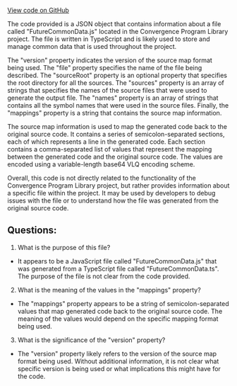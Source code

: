 [View code on GitHub](https://github.com/convergence-rfq/convergence-program-library/risk-engine/js/generated/types/FutureCommonData.js.map)

The code provided is a JSON object that contains information about a file called "FutureCommonData.js" located in the Convergence Program Library project. The file is written in TypeScript and is likely used to store and manage common data that is used throughout the project.

The "version" property indicates the version of the source map format being used. The "file" property specifies the name of the file being described. The "sourceRoot" property is an optional property that specifies the root directory for all the sources. The "sources" property is an array of strings that specifies the names of the source files that were used to generate the output file. The "names" property is an array of strings that contains all the symbol names that were used in the source files. Finally, the "mappings" property is a string that contains the source map information.

The source map information is used to map the generated code back to the original source code. It contains a series of semicolon-separated sections, each of which represents a line in the generated code. Each section contains a comma-separated list of values that represent the mapping between the generated code and the original source code. The values are encoded using a variable-length base64 VLQ encoding scheme.

Overall, this code is not directly related to the functionality of the Convergence Program Library project, but rather provides information about a specific file within the project. It may be used by developers to debug issues with the file or to understand how the file was generated from the original source code.
## Questions: 
 1. What is the purpose of this file?
- It appears to be a JavaScript file called "FutureCommonData.js" that was generated from a TypeScript file called "FutureCommonData.ts". The purpose of the file is not clear from the code provided.

2. What is the meaning of the values in the "mappings" property?
- The "mappings" property appears to be a string of semicolon-separated values that map generated code back to the original source code. The meaning of the values would depend on the specific mapping format being used.

3. What is the significance of the "version" property?
- The "version" property likely refers to the version of the source map format being used. Without additional information, it is not clear what specific version is being used or what implications this might have for the code.